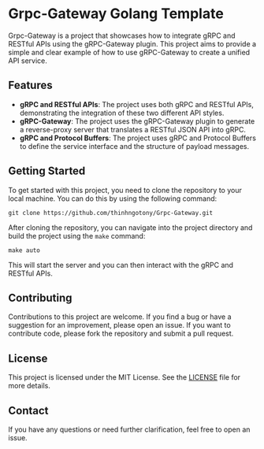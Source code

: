 # Grpc-Gateway Golang Template

Grpc-Gateway is a project that showcases how to integrate gRPC and RESTful APIs using the gRPC-Gateway plugin. This project aims to provide a simple and clear example of how to use gRPC-Gateway to create a unified API service.

## Features

- **gRPC and RESTful APIs**: The project uses both gRPC and RESTful APIs, demonstrating the integration of these two different API styles.
- **gRPC-Gateway**: The project uses the gRPC-Gateway plugin to generate a reverse-proxy server that translates a RESTful JSON API into gRPC.
- **gRPC and Protocol Buffers**: The project uses gRPC and Protocol Buffers to define the service interface and the structure of payload messages.

## Getting Started

To get started with this project, you need to clone the repository to your local machine. You can do this by using the following command:

```
git clone https://github.com/thinhngotony/Grpc-Gateway.git
```

After cloning the repository, you can navigate into the project directory and build the project using the `make` command:


```
make auto
```

This will start the server and you can then interact with the gRPC and RESTful APIs.

## Contributing

Contributions to this project are welcome. If you find a bug or have a suggestion for an improvement, please open an issue. If you want to contribute code, please fork the repository and submit a pull request.

## License

This project is licensed under the MIT License. See the [LICENSE](LICENSE) file for more details.

## Contact

If you have any questions or need further clarification, feel free to open an issue.